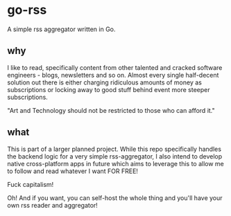 # go-rss

A simple rss aggregator written in Go.

## why

I like to read, specifically content from other talented and cracked software engineers - blogs, newsletters and so on.
Almost every single half-decent solution out there is either charging ridiculous amounts of money as subscriptions or
locking away to good stuff behind event more steeper subscriptions.

"Art and Technology should not be restricted to those who can afford it."

## what

This is part of a larger planned project. While this repo specifically handles the backend logic for a very simple rss-aggregator,
I also intend to develop native cross-platform apps in future which aims to leverage this to allow me to follow and read whatever I want FOR FREE!

Fuck capitalism!

Oh! And if you want, you can self-host the whole thing and you'll have your own rss reader and aggregator!
